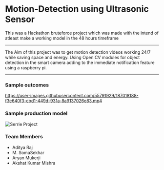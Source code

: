 # Motion-Detection using Ultrasonic Sensor

This was a Hackathon bruteforce project which was made with the intend of atleast make a working model in the 48 hours timeframe

---

The Aim of this project was to get motion detection videos working 24/7 while saving space and energy. Using 
Open CV modules for object detection in the smart camera adding to the immediate notification feature using a 
raspberry pi.

---

### Sample outcomes


https://user-images.githubusercontent.com/55791929/187018188-f3e640f3-cbd1-449d-931a-8a9137026e83.mp4

### Sample production model

![Serrie Project](https://raw.githubusercontent.com/adityaraj079/Images/main/Projects/Serrie.png)


### Team Members
 - Aditya Raj
 - M. SomaSekhar
 - Aryan Mukerji
 - Akshat Kumar Mishra
